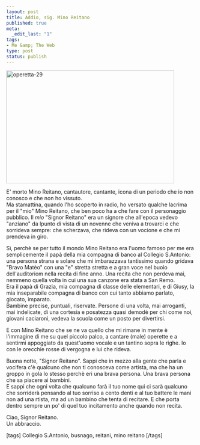 ```yaml
--- 
layout: post
title: Addio, sig. Mino Reitano
published: true
meta: 
  _edit_last: "1"
tags: 
- Me &amp; The Web
type: post
status: publish
---
```

<img src="http://www.lastknight.com/download//2009/01/operetta-29-447x300.jpg" alt="operetta-29" title="operetta-29" width="447" height="300" class="aligncenter size-medium wp-image-1274" />  
  
E' morto Mino Reitano, cantautore, cantante, icona di un periodo che io non conosco e che non ho vissuto.  
Ma stamattina, quando l'ho scoperto in radio, ho versato qualche lacrima per il "mio" Mino Reitano, che ben poco ha a che fare con il personaggio pubblico. Il *mio* "Signor Reitano" era un signore che all'epoca vedevo "anziano" da lpunto di vista di un novenne che veniva a trovarci e che sorrideva sempre: che scherzava, che rideva con un vocione e che mi prendeva in giro.  
  
Sì, perchè se per tutto  il mondo Mino Reitano era l'uomo famoso per me era semplicemente il papà della mia compagna di banco al Collegio S.Antonio: una persona strana e solare che mi imbarazzava tantissimo quando gridava "Bravo Matèo" con una "e" stretta stretta e a gran voce nel buoio dell'auditoriom nella recita di fine anno. Una recita che non perdeva mai, nemmeno quella volta in cui una sua canzone era stata a San Remo.  
Era il papà di Grazia, mia compagna di classe delle elementari, e di Giusy, la mia inseparabile compagna di banco con cui tanto abbiamo parlato, giocato, imparato.  
Bambine precise, puntuali, riservate. Persone di una volta, mai arroganti, mai indelicate, di una cortesia e posatezza quasi demodè per chi come noi, giovani caciaroni, vedeva la scuola come un posto per divertirsi.  
  
E con Mino Reitano che se ne va quello che mi rimane in mente è l'immagine di me su quel piccolo palco, a cantare (male) operette e a sentirmi appoggiato da quest'uomo vocale e un tantino sopra le righe. Io con le orecchie rosse di vergogna e lui che rideva.  
  
Buona notte, "Signor Reitano". Sappi che in mezzo alla gente che parla e vocifera c'è qualcuno che non ti conosceva come artista, ma che ha un groppo in gola lo stesso perchè eri una brava persona. Una brava persona che sa piacere ai bambini.  
E sappi che ogni volta che qualcuno farà il tuo nome qui ci sarà qualcuno che sorriderà pensando al tuo sorriso a cento denti e al tuo battere le mani non ad una rtista, ma ad un bambino che tenta di recitare. E che porta dentro sempre un po' di quel tuo incitamento anche quando non recita.  
  
Ciao, Signor Reitano.  
Un abbraccio.  
  
[tags] Collegio S.Antonio, busnago, reitani, mino reitano [/tags] 

